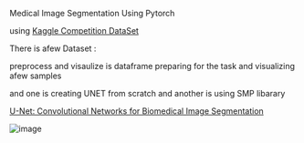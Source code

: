 Medical Image Segmentation Using Pytorch

using [Kaggle Competition DataSet](https://www.kaggle.com/competitions/uw-madison-gi-tract-image-segmentation)

There is afew Dataset :

preprocess and visaulize is dataframe preparing for the task and visualizing afew samples

and one is creating UNET from scratch and another is using SMP libarary

[U-Net: Convolutional Networks for Biomedical Image Segmentation](https://paperswithcode.com/paper/u-net-convolutional-networks-for-biomedical)

![image](https://github.com/itsnotvahid/Medica-Image-Segmentation/assets/133800357/64d3bd47-6baf-4bee-a1dc-60598b74e0fe)
